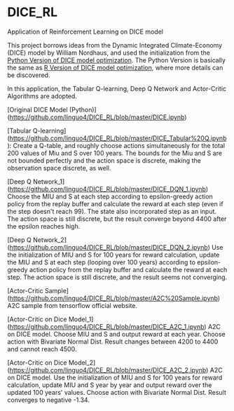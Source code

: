# DICE_RL
Application of Reinforcement Learning on DICE model

This project borrows ideas from the Dynamic Integrated Climate-Economy (DICE) model by William Nordhaus, and used the initialization from the [Python Version of DICE model optimization](https://github.com/hazem2410/PyDICE). The Python Version is basically the same as [R Version of DICE model optimization](https://github.com/olugovoy/climatedice/tree/master/R), where more details can be discovered.

In this application, the Tabular Q-learning, Deep Q Network and Actor-Critic Algorithms are adopted. 

[Original DICE Model (Python)] (https://github.com/linguo4/DICE_RL/blob/master/DICE.ipynb)

[Tabular Q-learning] (https://github.com/linguo4/DICE_RL/blob/master/DICE_Tabular%20Q.ipynb): Create a Q-table, and roughly choose actions simultaneously for the total 200 values of Miu and S over 100 years. The bounds for the Miu and S are not bounded perfectly and the action space is discrete, making the observation space discrete, as well.

[Deep Q Network_1] (https://github.com/linguo4/DICE_RL/blob/master/DICE_DQN_1.ipynb) Choose the MIU and S at each step according to epsilon-greedy action policy from the replay buffer and calculate the reward at each step (even if the step doesn't reach 99). The state also incorporated step as an input. The action space is still discrete, but the result converge beyond 4400 after the epsilon reaches high.

[Deep Q Network_2] (https://github.com/linguo4/DICE_RL/blob/master/DICE_DQN_2.ipynb) Use the initialization of MIU and S for 100 years for reward calculation, update the MIU and S at each step (looping over 100 years) according to epsilon-greedy action policy from the replay buffer and calculate the reward at each step. The action space is still discrete, and the result seems not converging.

[Actor-Critic Sample] (https://github.com/linguo4/DICE_RL/blob/master/A2C%20Sample.ipynb) A2C sample from tensorflow official website.

[Actor-Critic on Dice Model_1] (https://github.com/linguo4/DICE_RL/blob/master/DICE_A2C_1.ipynb) A2C on DICE model. Choose MIU and S and output reward at each year. Choose action with Bivariate Normal Dist. Result changes between 4200 to 4400 and cannot reach 4500.

[Actor-Critic on Dice Model_2] (https://github.com/linguo4/DICE_RL/blob/master/DICE_A2C_2.ipynb) A2C on DICE model. Use the initialization of MIU and S for 100 years for reward calculation, update MIU and S year by year and output reward over the updated 100 years' values. Choose action with Bivariate Normal Dist. Result converges to negative -1.34. 
